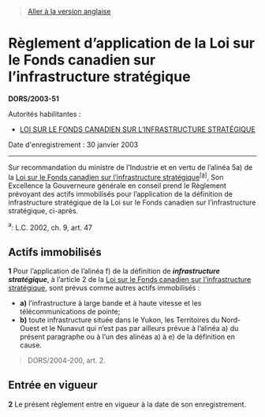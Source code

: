 > [Aller à la version anglaise](/en/Regulations/Statutory%20Orders%20and%20Regulations/2003/51.md)

# Règlement d’application de la Loi sur le Fonds canadien sur l’infrastructure stratégique

**DORS/2003-51**

Autorités habilitantes : 
- [LOI SUR LE FONDS CANADIEN SUR L’INFRASTRUCTURE STRATÉGIQUE](/fr/Lois/Lois%20du%20Canada/2002/ch.%209,%20art.%2047.md)

Date d'enregistrement : 30 janvier 2003

----------

Sur recommandation du ministre de l’Industrie et en vertu de l’alinéa 5a) de la [Loi sur le Fonds canadien sur l’infrastructure stratégique](/fr/Lois/Lois%20du%20Canada/2002/ch.%209,%20art.%2047.md)<sup><a href='#footnotea'>[a]</a></sup>, Son Excellence la Gouverneure générale en conseil prend le Règlement prévoyant des actifs immobilisés pour l’application de la définition de infrastructure stratégique de la Loi sur le Fonds canadien sur l’infrastructure stratégique, ci-après.

<a name='footnotea'><sup>a</sup></a>: L.C. 2002, ch. 9, art. 47<br />




## Actifs immobilisés


**1** Pour l’application de l’alinéa f) de la définition de ***infrastructure stratégique***, à l’article 2 de la [Loi sur le Fonds canadien sur l’infrastructure stratégique](/fr/Lois/Lois%20du%20Canada/2002/ch.%209,%20art.%2047.md), sont prévus comme autres actifs immobilisés :
- **a)** l’infrastructure à large bande et à haute vitesse et les télécommunications de pointe;
- **b)** toute infrastructure située dans le Yukon, les Territoires du Nord-Ouest et le Nunavut qui n’est pas par ailleurs prévue à l’alinéa a) du présent paragraphe ou à l’un des alinéas a) à e) de la définition en cause.
> DORS/2004-200, art. 2.





## Entrée en vigueur


**2** Le présent règlement entre en vigueur à la date de son enregistrement.


